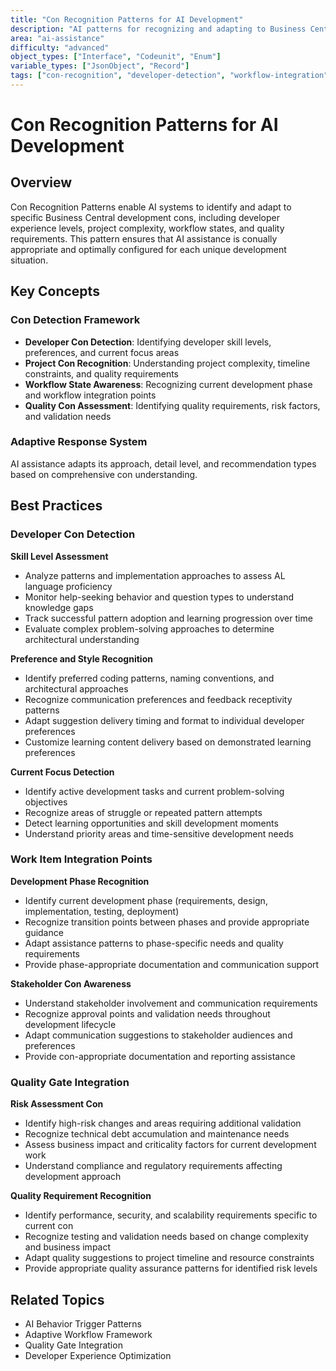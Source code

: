 ```yaml
---
title: "Con Recognition Patterns for AI Development"
description: "AI patterns for recognizing and adapting to Business Central development cons including developer experience, project complexity, and workflow integration"
area: "ai-assistance"
difficulty: "advanced"
object_types: ["Interface", "Codeunit", "Enum"]
variable_types: ["JsonObject", "Record"]
tags: ["con-recognition", "developer-detection", "workflow-integration", "adaptive-ai", "conual-assistance"]
---
```


# Con Recognition Patterns for AI Development

## Overview

Con Recognition Patterns enable AI systems to identify and adapt to specific Business Central development cons, including developer experience levels, project complexity, workflow states, and quality requirements. This pattern ensures that AI assistance is conually appropriate and optimally configured for each unique development situation.

## Key Concepts

### Con Detection Framework
- **Developer Con Detection**: Identifying developer skill levels, preferences, and current focus areas
- **Project Con Recognition**: Understanding project complexity, timeline constraints, and quality requirements
- **Workflow State Awareness**: Recognizing current development phase and workflow integration points
- **Quality Con Assessment**: Identifying quality requirements, risk factors, and validation needs

### Adaptive Response System
AI assistance adapts its approach, detail level, and recommendation types based on comprehensive con understanding.

## Best Practices

### Developer Con Detection

**Skill Level Assessment**
- Analyze  patterns and implementation approaches to assess AL language proficiency
- Monitor help-seeking behavior and question types to understand knowledge gaps
- Track successful pattern adoption and learning progression over time
- Evaluate complex problem-solving approaches to determine architectural understanding

**Preference and Style Recognition**
- Identify preferred coding patterns, naming conventions, and architectural approaches
- Recognize communication preferences and feedback receptivity patterns
- Adapt suggestion delivery timing and format to individual developer preferences
- Customize learning content delivery based on demonstrated learning preferences

**Current Focus Detection**
- Identify active development tasks and current problem-solving objectives
- Recognize areas of struggle or repeated pattern attempts
- Detect learning opportunities and skill development moments
- Understand priority areas and time-sensitive development needs

### Work Item Integration Points

**Development Phase Recognition**
- Identify current development phase (requirements, design, implementation, testing, deployment)
- Recognize transition points between phases and provide appropriate guidance
- Adapt assistance patterns to phase-specific needs and quality requirements
- Provide phase-appropriate documentation and communication support

**Stakeholder Con Awareness**
- Understand stakeholder involvement and communication requirements
- Recognize approval points and validation needs throughout development lifecycle
- Adapt communication suggestions to stakeholder audiences and preferences
- Provide con-appropriate documentation and reporting assistance

### Quality Gate Integration

**Risk Assessment Con**
- Identify high-risk changes and areas requiring additional validation
- Recognize technical debt accumulation and maintenance needs
- Assess business impact and criticality factors for current development work
- Understand compliance and regulatory requirements affecting development approach

**Quality Requirement Recognition**
- Identify performance, security, and scalability requirements specific to current con
- Recognize testing and validation needs based on change complexity and business impact
- Adapt quality suggestions to project timeline and resource constraints
- Provide appropriate quality assurance patterns for identified risk levels

## Related Topics

- AI Behavior Trigger Patterns
- Adaptive Workflow Framework
- Quality Gate Integration
- Developer Experience Optimization
